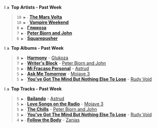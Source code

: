 <!--START_LASTFM_ARTISTS:{"period": "7day", "rows": 5}-->
<a href="https://last.fm" target="_blank"><img src="https://user-images.githubusercontent.com/17434202/215290617-e793598d-d7c9-428f-9975-156db1ba89cc.svg" alt="Last.fm Logo" width="18" height="13"/></a> **Top Artists - Past Week**

> `10 ▶️` ∙ **[The Mars Volta](https://www.last.fm/music/The+Mars+Volta)**<br/>
> `10 ▶️` ∙ **[Vampire Weekend](https://www.last.fm/music/Vampire+Weekend)**<br/>
> `8 ▶️` ∙ **[Глюкоза](https://www.last.fm/music/%D0%93%D0%BB%D1%8E%D0%BA%D0%BE%D0%B7%D0%B0)**<br/>
> `7 ▶️` ∙ **[Peter Bjorn and John](https://www.last.fm/music/Peter+Bjorn+and+John)**<br/>
> `6 ▶️` ∙ **[Squarepusher](https://www.last.fm/music/Squarepusher)**<br/>
<!--END_LASTFM_ARTISTS-->

<!--START_LASTFM_ALBUMS:{"period": "7day", "rows": 5}-->
<a href="https://last.fm" target="_blank"><img src="https://user-images.githubusercontent.com/17434202/215290617-e793598d-d7c9-428f-9975-156db1ba89cc.svg" alt="Last.fm Logo" width="18" height="13"/></a> **Top Albums - Past Week**

> `8 ▶️` ∙ **[Harmony](https://www.last.fm/music/Glukoza/Harmony)** - [Glukoza](https://www.last.fm/music/Glukoza)<br/>
> `7 ▶️` ∙ **[Writer's Block](https://www.last.fm/music/Peter+Bjorn+and+John/Writer%27s+Block)** - [Peter Bjorn and John](https://www.last.fm/music/Peter+Bjorn+and+John)<br/>
> `5 ▶️` ∙ **[Mi Fracaso Personal](https://www.last.fm/music/Astrud/Mi+Fracaso+Personal)** - [Astrud](https://www.last.fm/music/Astrud)<br/>
> `5 ▶️` ∙ **[Ask Me Tomorrow](https://www.last.fm/music/Mojave+3/Ask+Me+Tomorrow)** - [Mojave 3](https://www.last.fm/music/Mojave+3)<br/>
> `5 ▶️` ∙ **[You've Got The Mind But Nothing Else To Lose](https://www.last.fm/music/Rudy+Void/You%27ve+Got+The+Mind+But+Nothing+Else+To+Lose)** - [Rudy Void](https://www.last.fm/music/Rudy+Void)<br/>
<!--END_LASTFM_ALBUMS-->

<!--START_LASTFM_TRACKS:{"period": "7day", "rows": 5}-->
<a href="https://last.fm" target="_blank"><img src="https://user-images.githubusercontent.com/17434202/215290617-e793598d-d7c9-428f-9975-156db1ba89cc.svg" alt="Last.fm Logo" width="18" height="13"/></a> **Top Tracks - Past Week**

> `5 ▶️` ∙ **[Bailando](https://www.last.fm/music/Astrud/_/Bailando)** - [Astrud](https://www.last.fm/music/Astrud)<br/>
> `5 ▶️` ∙ **[Love Songs on the Radio](https://www.last.fm/music/Mojave+3/_/Love+Songs+on+the+Radio)** - [Mojave 3](https://www.last.fm/music/Mojave+3)<br/>
> `5 ▶️` ∙ **[The Chills](https://www.last.fm/music/Peter+Bjorn+and+John/_/The+Chills)** - [Peter Bjorn and John](https://www.last.fm/music/Peter+Bjorn+and+John)<br/>
> `5 ▶️` ∙ **[You've Got The Mind But Nothing Else To Lose](https://www.last.fm/music/Rudy+Void/_/You%27ve+Got+The+Mind+But+Nothing+Else+To+Lose)** - [Rudy Void](https://www.last.fm/music/Rudy+Void)<br/>
> `4 ▶️` ∙ **[Follow the Body](https://www.last.fm/music/Zanias/_/Follow+the+Body)** - [Zanias](https://www.last.fm/music/Zanias)<br/>
<!--END_LASTFM_TRACKS-->